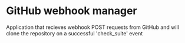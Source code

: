 # GitHub webhook manager

Application that recieves webhook POST requests from GitHub and will clone the repository on a successful 'check_suite' event

